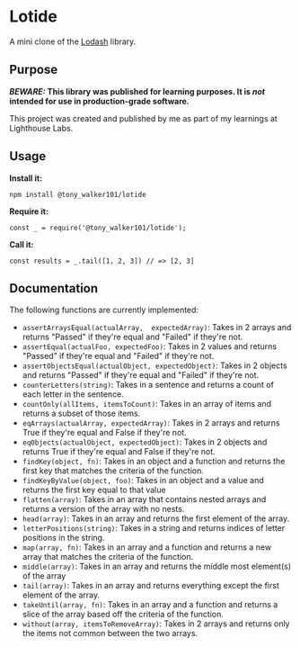 # Lotide

A mini clone of the [Lodash](https://lodash.com) library.

## Purpose

**_BEWARE:_ This library was published for learning purposes. It is _not_ intended for use in production-grade software.**

This project was created and published by me as part of my learnings at Lighthouse Labs. 

## Usage

**Install it:**

`npm install @tony_walker101/lotide`

**Require it:**

`const _ = require('@tony_walker101/lotide');`

**Call it:**

`const results = _.tail([1, 2, 3]) // => [2, 3]`

## Documentation

The following functions are currently implemented:

* `assertArraysEqual(actualArray,  expectedArray)`: Takes in 2 arrays and returns "Passed" if they're equal and "Failed" if they're not.
* `assertEqual(actualFoo, expectedFoo)`: Takes in 2 values and returns "Passed" if they're equal and "Failed" if they're not.
* `assertObjectsEqual(actualObject, expectedObject)`: Takes in 2 objects and returns "Passed" if they're equal and "Failed" if they're not.
* `counterLetters(string)`: Takes in a sentence and returns a count of each letter in the sentence.
* `countOnly(allItems, itemsToCount)`: Takes in an array of items and returns a subset of those items.
* `eqArrays(actualArray, expectedArray)`: Takes in 2 arrays and returns True if they're equal and False if they're not.
* `eqObjects(actualObject, expectedObject)`: Takes in 2 objects and returns True if they're equal and False if they're not.
* `findKey(object, fn)`: Takes in an object and a function and returns the first key that matches the criteria of the function.
* `findKeyByValue(object, foo)`: Takes in an object and a value and returns the first key equal to that value
* `flatten(array)`:  Takes in an array that contains nested arrays and returns a version of the array with no nests.
* `head(array)`: Takes in an array and returns the first element of the array.
* `letterPositions(string)`: Takes in a string and returns indices of letter positions in the string.
* `map(array, fn)`: Takes in an array and a function and returns a new array that matches the criteria of the function.
* `middle(array)`: Takes in an array and returns the middle most element(s) of the array
* `tail(array)`: Takes in an array and returns everything except the first element of the array.
* `takeUntil(array, fn)`: Takes in an array and a function and returns a slice of the array based off the criteria of the function.
* `without(array, itemsToRemoveArray)`: Takes in 2 arrays and returns only the items not common between the two arrays.